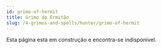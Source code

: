 ```yaml
---
id: grimo-of-hermit
title: Grimo do Ermitão
slug: /4-grimos-and-spells/hunter/grimo-of-hermit
---
```


Esta página está em construção e encontra-se indisponível.

